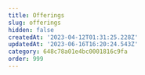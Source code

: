 ```yaml
---
title: Offerings
slug: offerings
hidden: false
createdAt: '2023-04-12T01:31:25.228Z'
updatedAt: '2023-06-16T16:20:24.543Z'
category: 648c78a01e4bc0001816c9fa
order: 999
---
```

